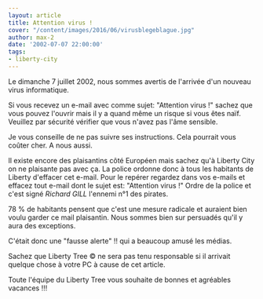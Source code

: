 ```yaml
---
layout: article
title: Attention virus !
cover: "/content/images/2016/06/virusblegeblague.jpg"
author: max-2
date: '2002-07-07 22:00:00'
tags:
- liberty-city
---
```


Le dimanche 7 juillet 2002, nous sommes avertis de l'arrivée d'un nouveau virus informatique.

Si vous recevez un e-mail avec comme sujet: "Attention virus !" sachez que vous pouvez l'ouvrir mais il y a quand même un risque si vous êtes naïf. Veuillez par sécurité vérifier que vous n'avez pas l'âme sensible.

Je vous conseille de ne pas suivre ses instructions. Cela pourrait vous coûter cher. A nous aussi.

Il existe encore des plaisantins côté Européen mais sachez qu'à Liberty City on ne plaisante pas avec ça. La police ordonne donc à tous les habitants de Liberty d'effacer cet e-mail. Pour le repérer regardez dans vos e-mails et effacez tout e-mail dont le sujet est: "Attention virus !" Ordre de la police et c'est signé _Richard GILL_ l'ennemi n°1 des pirates.

78 % de habitants pensent que c'est une mesure radicale et auraient bien voulu garder ce mail plaisantin. Nous sommes bien sur persuadés qu'il y aura des exceptions.

C'était donc une "fausse alerte" !! qui a beaucoup amusé les médias.

Sachez que Liberty Tree © ne sera pas tenu responsable si il arrivait quelque chose à votre PC à cause de cet article.

Toute l'équipe du Liberty Tree vous souhaite de bonnes et agréables vacances !!!

<!--kg-card-end: markdown-->
